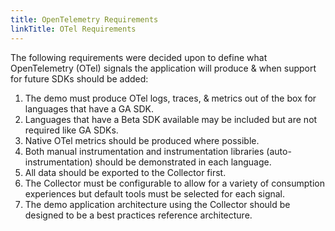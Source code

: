 ```yaml
---
title: OpenTelemetry Requirements
linkTitle: OTel Requirements
---
```


The following requirements were decided upon to define what OpenTelemetry (OTel)
signals the application will produce & when support for future SDKs should be
added:

1. The demo must produce OTel logs, traces, & metrics out of the box for
   languages that have a GA SDK.
2. Languages that have a Beta SDK available may be included but are not required
   like GA SDKs.
3. Native OTel metrics should be produced where possible.
4. Both manual instrumentation and instrumentation libraries
   (auto-instrumentation) should be demonstrated in each language.
5. All data should be exported to the Collector first.
6. The Collector must be configurable to allow for a variety of consumption
   experiences but default tools must be selected for each signal.
7. The demo application architecture using the Collector should be designed to
   be a best practices reference architecture.
